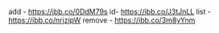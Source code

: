  add - https://ibb.co/0DdM79s
id- https://ibb.co/J3tJnLL
list - https://ibb.co/nrjzjpW
 remove - https://ibb.co/3m8yYnm

